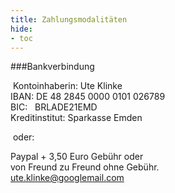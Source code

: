 ```yaml
---
title: Zahlungsmodalitäten
hide:
- toc
---
```



###Bankverbindung  

​
Kontoinhaberin: Ute Klinke  
IBAN: DE 48 2845 0000 0101 026789  
BIC:   BRLADE21EMD  
Kreditinstitut: Sparkasse Emden  

​
oder:  


Paypal + 3,50 Euro Gebühr oder  
von Freund zu Freund ohne Gebühr.  
ute.klinke@googlemail.com  
